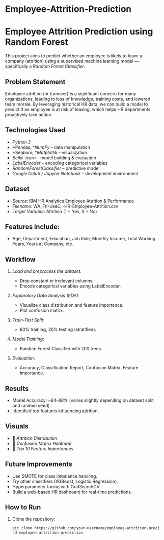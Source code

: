 # Employee-Attrition-Prediction
# Employee Attrition Prediction using Random Forest

This project aims to predict whether an employee is likely to leave a company (attrition) using a supervised machine learning model — specifically a *Random Forest Classifier*.

## Problem Statement

Employee attrition (or turnover) is a significant concern for many organizations, leading to loss of knowledge, training costs, and lowered team morale. By leveraging historical HR data, we can build a model to predict if an employee is at risk of leaving, which helps HR departments proactively take action.


## Technologies Used

- *Python 3*
- *Pandas, **NumPy* – data manipulation
- *Seaborn, **Matplotlib* – visualization
- *Scikit-learn* – model building & evaluation
- *LabelEncoder* – encoding categorical variables
- *RandomForestClassifier* – predictive model
- *Google Colab / Jupyter Notebook* – development environment


## Dataset

- *Source*: IBM HR Analytics Employee Attrition & Performance
- *Filename*: WA_Fn-UseC_-HR-Employee-Attrition.csv
- *Target Variable*: Attrition (1 = Yes, 0 = No)

## Features include:
- Age, Department, Education, Job Role, Monthly Income, Total Working Years, Years at Company, etc.


## Workflow

1. *Load and preprocess the dataset*:
    - Drop constant or irrelevant columns.
    - Encode categorical variables using LabelEncoder.

2. *Exploratory Data Analysis (EDA)*:
    - Visualize class distribution and feature importance.
    - Plot confusion matrix.

3. *Train-Test Split*:
    - 80% training, 20% testing (stratified).

4. *Model Training*:
    - Random Forest Classifier with 200 trees.

5. *Evaluation*:
    - Accuracy, Classification Report, Confusion Matrix, Feature Importance.


## Results

- Model Accuracy: ~*84–88%* (varies slightly depending on dataset split and random seed).
- Identified top features influencing attrition.


## Visuals

- 📌 *Attrition Distribution*  
- 📌 *Confusion Matrix Heatmap*  
- 📌 *Top 10 Feature Importances*


## Future Improvements

- Use SMOTE for class imbalance handling.
- Try other classifiers (XGBoost, Logistic Regression).
- Hyperparameter tuning with GridSearchCV.
- Build a web-based HR dashboard for real-time predictions.


## How to Run

1. Clone the repository:

   ```bash
   git clone https://github.com/your-username/employee-attrition-prediction.git
   cd employee-attrition-prediction
